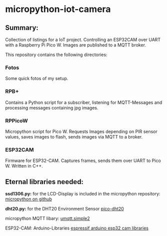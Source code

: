 # micropython-iot-camera #

## Summary: ##

Collection of listings for a IoT project. Controlling an ESP32CAM over UART with a Raspberry Pi Pico W. Images are published to a MQTT broker. 

This repository contains the following directories:

### Fotos ###
Some quick fotos of my setup.

### RPB+ ###
Contains a Python script for a subscriber, listening for MQTT-Messages and processing messages containing jpg images. 

### RPPicoW ###
Micropython script for Pico W. Requests Images depending on PIR sensor values, saves images to flash, sends images via MQTT to a broker. 

### ESP32CAM ###
Firmware for ESP32-CAM. Captures frames, sends them over UART to Pico W. Written in C++.


## Eternal libraries needed: ##

__ssd1306.py:__ 
for the LCD-Display
is included in the micropython repository: 
[micropython on github](https://github.com/micropython/micropython)

__dht20.py:__
for the DHT20 Environment Sensor
[pico-dht20](https://github.com/flrrth/pico-dht20)

micropython MQTT libary:
[umqtt.simple2](https://github.com/fizista/micropython-umqtt.simple2)

ESP32-CAM:
Arduino-Libraries
[espressif arduino esp32 cam libraries](https://github.com/espressif/arduino-esp32/tree/master/libraries/ESP32/examples/Camera/CameraWebServer)
